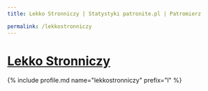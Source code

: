 ```yaml
---
title: Lekko Stronniczy | Statystyki patronite.pl | Patromierz

permalink: /lekkostronniczy
---
```


# [Lekko Stronniczy](https://patronite.pl/lekkostronniczy)

{% include profile.md name="lekkostronniczy" prefix="l" %}
